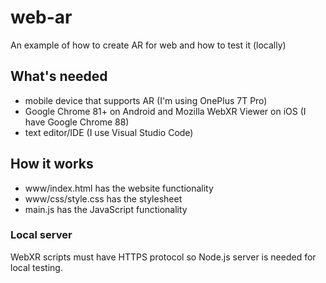 # web-ar
An example of how to create AR for web and how to test it (locally)

## What's needed
- mobile device that supports AR (I'm using OnePlus 7T Pro)
- Google Chrome 81+ on Android and Mozilla WebXR Viewer on iOS (I have Google Chrome 88)
- text editor/IDE (I use Visual Studio Code)

## How it works
- www/index.html has the website functionality
- www/css/style.css has the stylesheet
- main.js has the JavaScript functionality

### Local server
WebXR scripts must have HTTPS protocol so Node.js server is needed for local testing. 
